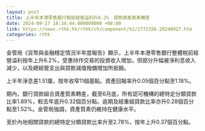 ```yaml
---
layout: post
title: 上半年本港零售銀行稅前經營溢利升6.2%　貸款資產質素轉差
date: 2024-09-27 18:34:44.000000000 +08:00
link: https://news.rthk.hk/rthk/ch/component/k2/1772356-20240927.htm
categories: rthk
---
```


金管局《貨幣與金融穩定情況半年度報告》顯示，上半年本港零售銀行整體稅前經營溢利按年上升6.2%，受惠持作交易的投資收入增加，但部分升幅被淨利息收入減少，以及總經營支出與貸款減值撥備增加所抵銷。

上半年淨息差1.51厘，按年收窄11個基點。資產回報率升0.05個百分點至1.18%。

期內，銀行貸款組合資產質素轉差，截至6月底，所有認可機構的總特定分類貸款比率1.89%，較去年底升0.32個百分點。逾期及經重組貸款比率亦升0.28個百分點至1.52%。金管局強調，資產質素仍維持在健康水平。

至於內地相關貸款的總特定分類貸款比率升至2.78%，按年上升0.37個百分點。
